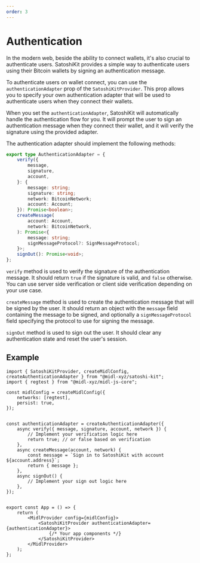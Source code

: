 ```yaml
---
order: 3
---
```


# Authentication

In the modern web, beside the ability to connect wallets, it's also crucial to authenticate users. SatoshiKit provides a simple way to authenticate users using their Bitcoin wallets by signing an authentication message.


To authenticate users on wallet connect, you can use the `authenticationAdapter` prop of the `SatoshiKitProvider`. This prop allows you to specify your own authentication adapter that will be used to authenticate users when they connect their wallets. 

When you set the `authenticationAdapter`, SatoshiKit will automatically handle the authentication flow for you. It will prompt the user to sign an authentication message when they connect their wallet, and it will verify the signature using the provided adapter.

The authentication adapter should implement the following methods:

```ts
export type AuthenticationAdapter = {
	verify({
		message,
		signature,
		account,
	}: {
		message: string;
		signature: string;
		network: BitcoinNetwork;
		account: Account;
	}): Promise<boolean>;
	createMessage(
		account: Account,
		network: BitcoinNetwork,
	): Promise<{
		message: string;
		signMessageProtocol?: SignMessageProtocol;
	}>;
	signOut(): Promise<void>;
};
```

`verify` method is used to verify the signature of the authentication message. It should return `true` if the signature is valid, and `false` otherwise. You can use server side verification or client side verification depending on your use case.

`createMessage` method is used to create the authentication message that will be signed by the user. It should return an object with the `message` field containing the message to be signed, and optionally a `signMessageProtocol` field specifying the protocol to use for signing the message.

`signOut` method is used to sign out the user. It should clear any authentication state and reset the user's session.

## Example

```tsx
import { SatoshiKitProvider, createMidlConfig, createAuthenticationAdapter } from "@midl-xyz/satoshi-kit";
import { regtest } from "@midl-xyz/midl-js-core";

const midlConfig = createMidlConfig({
    networks: [regtest],
    persist: true,
});


const authenticationAdapter = createAuthenticationAdapter({
    async verify({ message, signature, account, network }) {
        // Implement your verification logic here
        return true; // or false based on verification
    },
    async createMessage(account, network) {
        const message = `Sign in to SatoshiKit with account ${account.address}`;
        return { message };
    },
    async signOut() {
        // Implement your sign out logic here
    },
});


export const App = () => {
    return (
        <MidlProvider config={midlConfig}>
            <SatoshiKitProvider authenticationAdapter={authenticationAdapter}>
                {/* Your app components */}
            </SatoshiKitProvider>
        </MidlProvider>
    );
};

```